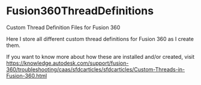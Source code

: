 # Fusion360ThreadDefinitions
Custom Thread Definition Files for Fusion 360

Here I store all different custom thread definitions for Fusion 360 as I create them. 

If you want to know more about how these are installed and/or created, visit https://knowledge.autodesk.com/support/fusion-360/troubleshooting/caas/sfdcarticles/sfdcarticles/Custom-Threads-in-Fusion-360.html
